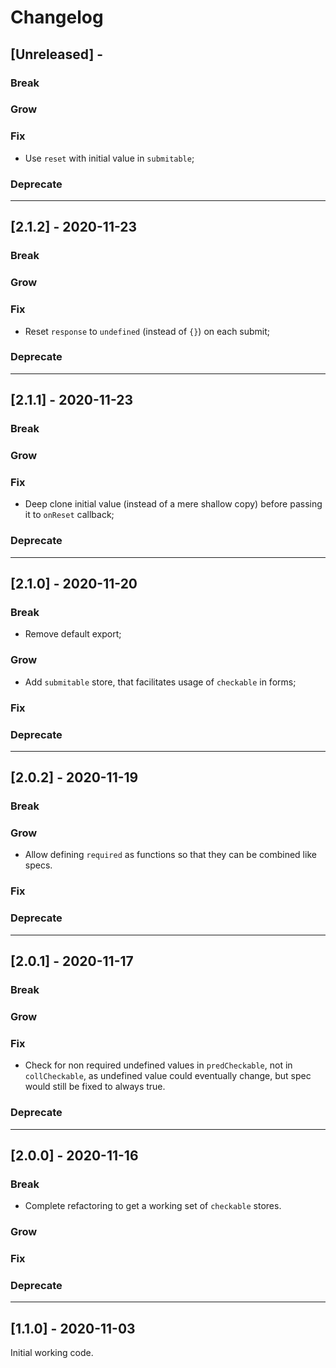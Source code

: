 # Changelog

## [Unreleased] -

### Break

### Grow

### Fix

- Use `reset` with initial value in `submitable`;

### Deprecate

---

## [2.1.2] - 2020-11-23

### Break

### Grow

### Fix

- Reset `response` to `undefined` (instead of `{}`) on each submit;

### Deprecate

---

## [2.1.1] - 2020-11-23

### Break

### Grow

### Fix

- Deep clone initial value (instead of a mere shallow copy) before passing it to `onReset` callback;

### Deprecate

---

## [2.1.0] - 2020-11-20

### Break

- Remove default export;

### Grow

- Add `submitable` store, that facilitates usage of `checkable` in forms;

### Fix

### Deprecate

---

## [2.0.2] - 2020-11-19

### Break

### Grow

- Allow defining `required` as functions so that they can be combined like specs.

### Fix

### Deprecate

---

## [2.0.1] - 2020-11-17

### Break

### Grow

### Fix

- Check for non required undefined values in `predCheckable`, not in `collCheckable`, as undefined value could eventually change, but spec would still be fixed to always true.

### Deprecate

---

## [2.0.0] - 2020-11-16

### Break

- Complete refactoring to get a working set of `checkable` stores.

### Grow

### Fix

### Deprecate

---

## [1.1.0] - 2020-11-03

Initial working code.
